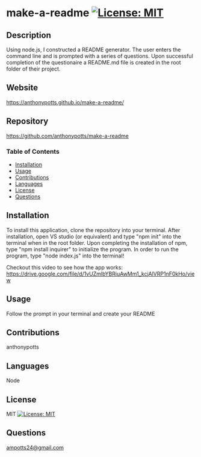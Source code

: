 # make-a-readme [![License: MIT](https://img.shields.io/badge/License-MIT-yellow.svg)](https://opensource.org/licenses/MIT)

  ## Description
  Using node.js, I constructed a README generator. The user enters the command line and is prompted with a series of questions. Upon successful completion of the questionaire a README.md file is created in the root folder of their project.

  ## Website
  https://anthonypotts.github.io/make-a-readme/

  ## Repository
  https://github.com/anthonypotts/make-a-readme

  ### Table of Contents
  - [Installation](#installation)
  - [Usage](#usage)
  - [Contributions](#contributions)
  - [Languages](#languages)
  - [License](#license)
  - [Questions](#questions)

  ## Installation
  To install this application, clone the repository into your terminal. After installation, open VS studio (or equivalent) and type "npm init" into the terminal when in the root folder. Upon completing the installation of npm, type "npm install inquirer" to initialize the program. In order to run the program, type "node index.js" into the terminal!

  Checkout this video to see how the app works: https://drive.google.com/file/d/1vUZmlbYBRiuAwMm1_kcjAlVRP1nF0kHo/view

  ## Usage
  Follow the prompt in your terminal and create your README

  ## Contributions
  anthonypotts

  ## Languages
  Node

  ## License
  MIT
  [![License: MIT](https://img.shields.io/badge/License-MIT-yellow.svg)](https://opensource.org/licenses/MIT)

  ## Questions
  ampotts24@gmail.com
